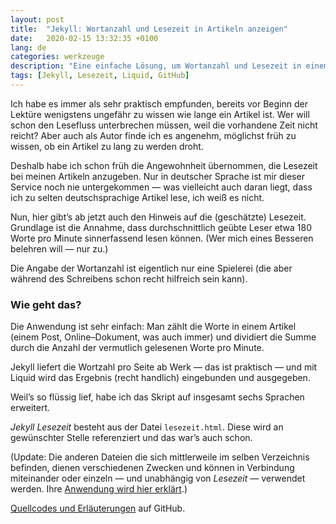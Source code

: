 ```yaml
---
layout: post
title:  "Jekyll: Wortanzahl und Lesezeit in Artikeln anzeigen"
date:   2020-02-15 13:32:35 +0100
lang: de
categories: werkzeuge
description: "Eine einfache Lösung, um Wortanzahl und Lesezeit in einem Jekyll–Post auszugeben."
tags: [Jekyll, Lesezeit, Liquid, GitHub]
---
```

Ich habe es immer als sehr praktisch empfunden, bereits vor Beginn der Lektüre wenigstens ungefähr zu wissen wie lange ein Artikel ist. Wer will schon den Lesefluss unterbrechen müssen, weil die vorhandene Zeit nicht reicht? Aber auch als Autor finde ich es angenehm, möglichst früh zu wissen, ob ein Artikel zu lang zu werden droht.<!--more-->

Deshalb habe ich schon früh die Angewohnheit übernommen, die Lesezeit bei meinen Artikeln anzugeben. Nur in deutscher Sprache ist mir dieser Service noch nie untergekommen — was vielleicht auch daran liegt, dass ich zu selten deutschsprachige Artikel lese, ich weiß es nicht.

Nun, hier gibt’s ab jetzt auch den Hinweis auf die (geschätzte) Lesezeit. Grundlage ist die Annahme, dass durchschnittlich geübte Leser etwa 180 Worte pro Minute sinnerfassend lesen können. (Wer mich eines Besseren belehren will — nur zu.)

Die Angabe der Wortanzahl ist eigentlich nur eine Spielerei (die aber während des Schreibens schon recht hilfreich sein kann).

<h3>Wie geht das?</h3>

Die Anwendung ist sehr einfach: Man zählt die Worte in einem Artikel (einem Post, Online–Dokument, was auch immer) und dividiert die Summe durch die Anzahl der vermutlich gelesenen Worte pro Minute.

Jekyll liefert die Wortzahl pro Seite ab Werk — das ist praktisch — und mit Liquid wird das Ergebnis (recht handlich) eingebunden und ausgegeben.

Weil’s so flüssig lief, habe ich das Skript auf insgesamt sechs Sprachen erweitert.

<em>Jekyll Lesezeit</em> besteht aus der Datei <code>lesezeit.html</code>. Diese wird an gewünschter Stelle referenziert und das war’s auch schon.

(Update: Die anderen Dateien die sich mittlerweile im selben Verzeichnis befinden, dienen verschiedenen Zwecken und können in Verbindung miteinander oder einzeln — und unabhängig von <em>Lesezeit</em> — verwendet werden. Ihre <a title="Link führt zu einem englischsprachigen Artikel mit detaillierten Erklärungen zu den Dateien" href="https://gwpachlatko.github.io/anything-goes/software/2020/02/21/jekyll-lesezeit-howto.html">Anwendung wird hier erklärt</a>.)

<a title="zum Repository auf GitHub" href="https://github.com/gwpachlatko/jekyll-lesezeit">Quellcodes und Erläuterungen</a> auf GitHub.
